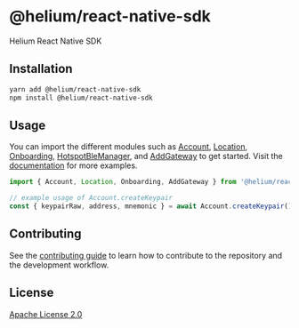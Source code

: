 # @helium/react-native-sdk

Helium React Native SDK

## Installation

```sh
yarn add @helium/react-native-sdk
npm install @helium/react-native-sdk
```

## Usage

You can import the different modules such as [Account](https://helium.github.io/react-native-helium/modules/Account.html),
[Location](https://helium.github.io/react-native-helium/modules/Location.html),
[Onboarding](https://helium.github.io/react-native-helium/modules/Onboarding.html),
[HotspotBleManager](https://helium.github.io/react-native-helium/interfaces/HotspotBleManager.html),
and [AddGateway](https://helium.github.io/react-native-helium/modules/AddGateway.html) to get started. Visit the
[documentation](https://helium.github.io/react-native-helium/index.html) for more examples.
```ts
import { Account, Location, Onboarding, AddGateway } from '@helium/react-native-sdk'

// example usage of Account.createKeypair
const { keypairRaw, address, mnemonic } = await Account.createKeypair()
```

## Contributing

See the [contributing guide](CONTRIBUTING.md) to learn how to contribute to the repository and the development workflow.

## License

[Apache License 2.0](https://github.com/helium/react-native-helium/blob/main/LICENSE)
